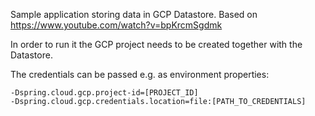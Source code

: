 Sample application storing data in GCP Datastore.
Based on https://www.youtube.com/watch?v=bpKrcmSgdmk

In order to run it the GCP project needs to be created together with the Datastore.

The credentials can be passed e.g. as environment properties:

```
-Dspring.cloud.gcp.project-id=[PROJECT_ID] 
-Dspring.cloud.gcp.credentials.location=file:[PATH_TO_CREDENTIALS]
```